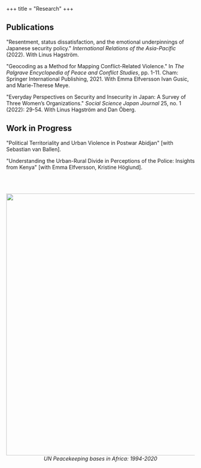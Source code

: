 +++
title = "Research"
+++

## Publications

"Resentment, status dissatisfaction, and the emotional underpinnings of Japanese security policy." *International Relations of the Asia-Pacific* (2022). With Linus Hagström. 

"Geocoding as a Method for Mapping Conflict-Related Violence." In *The Palgrave Encyclopedia of Peace and Conflict Studies*, pp. 1-11. Cham: Springer International Publishing, 2021. With Emma Elfversson Ivan Gusic, and Marie-Therese Meye. 

"Everyday Perspectives on Security and Insecurity in Japan: A Survey of Three Women’s Organizations." *Social Science Japan Journal* 25, no. 1 (2022): 29-54. With Linus Hagström and Dan Öberg.

## Work in Progress

"Political Territoriality and Urban Violence in Postwar Abidjan" [with Sebastian van Ballen]. 

"Understanding the Urban-Rural Divide in Perceptions of the Police: Insights from Kenya" [with Emma Elfversson, Kristine Höglund].

<br>
<br>
<p style="text-align:center">
<img src="/images/geopko.png" style="width:700px"><i>UN Peacekeeping bases in Africa: 1994-2020 </i></img>
</p>
